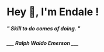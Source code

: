 <h1 title="head"> Hey 👋, I'm Endale !</h1>

**<h5><i>" Skill to do comes of doing. "</i></h5>**

*<b>___ Ralph Waldo Emerson ___</b>*
